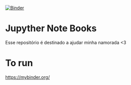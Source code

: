 [![Binder](https://mybinder.org/badge_logo.svg)](https://mybinder.org/v2/gh/joaoscheuermann/Jupyther-Note-Books/tree/master/master)

# Jupyther Note Books
Esse repositório é destinado a ajudar minha namorada <3

# To run
https://mybinder.org/
